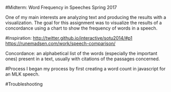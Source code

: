 #Midterm: Word Frequency in Speeches
Spring 2017

One of my main interests are analyzing text and producing the results with a visualization. The goal for this assignment was to visualize the results of a concordance using a chart to show the frequency of words in a speech.

#Inspiration:
http://twitter.github.io/interactive/sotu2014/#p1
https://runemadsen.com/work/speech-comparison/

Concordance: an alphabetical list of the words (especially the important ones) present in a text, usually with citations of the passages concerned.

#Process
I began my process by first creating a word count in javascript for an MLK speech.

#Troubleshooting



